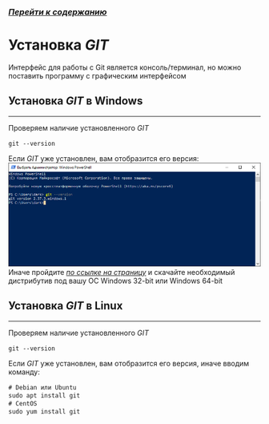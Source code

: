 ### [***Перейти к содержанию***](./readme.md)

# Установка *GIT*
Интерфейс для работы с Git является консоль/терминал, но можно поставить программу с графическим интерфейсом

## Установка *GIT* в Windows
---

Проверяем наличие установленного *GIT*
```
git --version
```

Если *GIT* уже установлен, вам отобразится его версия:
![Проверка версии GIT](./images/instgitwin.png "Гит уже установлен")
Иначе пройдите [*по ссылке на страницу*](https://git-scm.com/download/win) и скачайте необходимый дистрибутив под вашу ОС Windows 32-bit или Windows 64-bit

## Установка *GIT* в Linux
---

Проверяем наличие установленного *GIT*
```
git --version
```
Если *GIT* уже установлен, вам отобразится его версия, иначе вводим команду:
```
# Debian или Ubuntu
sudo apt install git
# CentOS
sudo yum install git
```
